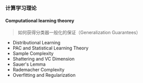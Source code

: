### 计算学习理论

#### Computational learning theorey

> 如何获得分类器一般化的保证（Generalization Guarantees）

- Distributional Learning
- PAC and Statistical Learning Theory
- Sample Complexity
- Shattering and VC Dimension
- Sauer's Lemma
- Rademacher Complexity
- Overfitting and Regularization